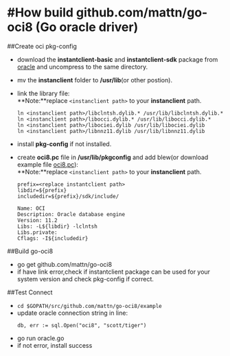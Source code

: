 #How build github.com/mattn/go-oci8 (Go oracle driver)
====
##Create oci pkg-config
- download the **instantclient-basic** and **instantclient-sdk** package from <a href="http://www.oracle.com/technetwork/database/features/instant-client/index-097480.html">oracle</a> and uncompress to the same directory.
- mv the **instanclient** folder to **/usr/lib**(or other postion).
- link the library file:<br/>
	**Note:**replace ```<instanclient path>``` to your **instanclient** path.
	
	```
	ln <instanclient path>/libclntsh.dylib.* /usr/lib/libclntsh.dylib.*
	ln <instanclient path>/libocci.dylib.* /usr/lib/libocci.dylib.*
	ln <instanclient path>/libociei.dylib /usr/lib/libociei.dylib
	ln <instanclient path>/libnnz11.dylib /usr/lib/libnnz11.dylib
	```
- install **pkg-config** if not installed.
- create **oci8.pc** file in **/usr/lib/pkgconfig** and add blew(or download example file <a href="https://raw.github.com/Centny/Centny/master/Resources/oci8.pc" >oci8.pc</a>):<br/>
	**Note:**replace ```<instanclient path>``` to your **instanclient** path.


	```
	prefix=<replace instantclient path>
	libdir=${prefix}
	includedir=${prefix}/sdk/include/
	
	Name: OCI
	Description: Oracle database engine
	Version: 11.2
	Libs: -L${libdir} -lclntsh
	Libs.private: 
	Cflags: -I${includedir}

	```
	
##Build go-oci8
- go get github.com/mattn/go-oci8
- if have link error,check if instantclient package can be used for your system version and check pkg-config if correct.


##Test Connect
- ```cd $GOPATH/src/github.com/mattn/go-oci8/example```
- update oracle connection string in line:
	```
	db, err := sql.Open("oci8", "scott/tiger")
	```
- go run oracle.go
- if not error, install success
